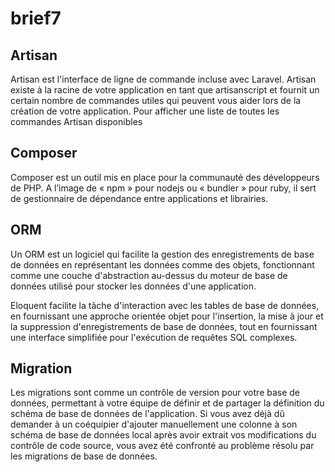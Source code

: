 # brief7

## Artisan

Artisan est l'interface de ligne de commande incluse avec Laravel. Artisan existe à la racine de votre application en tant que artisanscript et fournit un certain nombre de commandes utiles qui peuvent vous aider lors de la création de votre application. Pour afficher une liste de toutes les commandes Artisan disponibles

## Composer

Composer est un outil mis en place pour la communauté des développeurs de PHP. A l’image de « npm » pour nodejs ou « bundler » pour ruby, il sert de gestionnaire de dépendance entre applications et librairies.

## ORM

Un ORM est un logiciel qui facilite la gestion des enregistrements de base de données en représentant les données comme des objets, fonctionnant comme une couche d'abstraction au-dessus du moteur de base de données utilisé pour stocker les données d'une application.

Eloquent facilite la tâche d'interaction avec les tables de base de données, en fournissant une approche orientée objet pour l'insertion, la mise à jour et la suppression d'enregistrements de base de données, tout en fournissant une interface simplifiée pour l'exécution de requêtes SQL complexes.

## Migration

Les migrations sont comme un contrôle de version pour votre base de données, permettant à votre équipe de définir et de partager la définition du schéma de base de données de l'application. Si vous avez déjà dû demander à un coéquipier d'ajouter manuellement une colonne à son schéma de base de données local après avoir extrait vos modifications du contrôle de code source, vous avez été confronté au problème résolu par les migrations de base de données.
